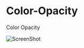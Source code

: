 Color-Opacity
=============

Color Opacity


![ScreenShot](https://github.com/BUGCHAIN/Color-Opacity/edit/master/cover.jpg)
